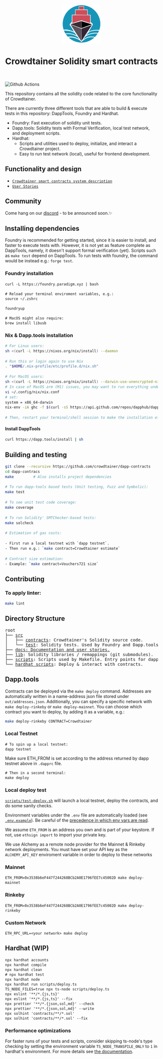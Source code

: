 <div align="center"><img src="CrowdtainerLogo.svg" alt="Crowdtainer" height="128px"/>

<h1>Crowdtainer Solidity smart contracts</h1>
</div>
<br />

![Github Actions](https://github.com/crowdtainer/dapp-contracts/workflows/Tests/badge.svg)

This repository contains all the solidity code related to the core functionality of Crowdtainer.

There are currently three different tools that are able to build & execute tests in this repository: DappTools, Foundry and Hardhat.

- Foundry: Fast execution of solidity unit tests.
- Dapp.tools: Solidity tests with Formal Verification, local test network, and deployment scripts.
- Hardhat: 
    - Scripts and utilities used to deploy, initialize, and interact a Crowdtainer project.
    - Easy to run test network (local), useful for frontend development.

## Functionality and design

 - [`Crowdtainer smart contracts system description`](./docs/SystemDescription.md)
 - [`User Stories`](./docs/UserStories.md)

## Community

Come hang on our [discord](https://--.com) - to be announced soon.✨

## Installing dependencies

Foundry is recommended for getting started, since it is easier to install, and faster to execute tests with. However, it is not yet as feature complete as DappTools, namely, it doesn't support formal verification (yet). Scripts such as `make test` depend on DappTools. To run tests with foundry, the command would be instead e.g.: `forge test`.

### Foundry installation

```
curl -L https://foundry.paradigm.xyz | bash

# Reload your terminal enviroment variables, e.g.:
source ~/.zshrc

foundryup

# MacOS might also require:
brew install libusb
```

### Nix & Dapp.tools installation

```sh
# For Linux users:
sh <(curl -L https://nixos.org/nix/install) --daemon

# Run this or login again to use Nix
. "$HOME/.nix-profile/etc/profile.d/nix.sh"

# For MacOS users:
sh <(curl -L https://nixos.org/nix/install) --darwin-use-unencrypted-nix-store-volume --daemon
# In case of MacOS arm (M1) issues, you may want to run everything under Rosetta.
vi ~/.config/nix/nix.conf
# set:
system = x86_64-darwin
nix-env -iA ghc -f $(curl -sS https://api.github.com/repos/dapphub/dapptools/releases/latest | jq -r .tarball_url)

# Then, restart your terminal/shell session to make the installation effective.
```


#### Install DappTools

```sh
curl https://dapp.tools/install | sh
```



## Building and testing

```sh
git clone --recursive https://github.com/crowdtainer/dapp-contracts
cd dapp-contracs
make         # Also installs project dependencies

# To run dapp-tools based tests (Unit testing, Fuzz and Symbolic):
make test

# To see unit test code coverage:
make coverage

# To run Solidity' SMTChecker-based tests:
make solcheck

# Estimation of gas costs:

- First run a local testnet with `dapp testnet`.
- Then run e.g.: `make contract=Crowdtainer estimate`

# Contract size estimation:
- Example: `make contract=Vouchers721 size`

```

## Contributing

### To apply linter:
```sh
make lint
```

## Directory Structure

<pre>
root
├── <a href="./src">src</a>
│   ├── <a href="./contracts">contracts</a>: Crowdtainer's Solidity source code.
│   └── <a href="./test">test</a>: Solidity tests. Used by Foundry and Dapp.tools.
├── <a href="./docs">docs: Documentation and user stories.</a>
├── <a href="./lib">lib</a>: Solidity libraries / remappings (git submodules).
├── <a href="./scripts">scripts</a>: Scripts used by Makefile. Entry points for dapp.tools.
└── <a href="./hardhat_scripts">hardhat_scripts</a>: Deploy & interact with contracts.
</pre>
## Dapp.tools

Contracts can be deployed via the `make deploy` command. Addresses are automatically
written in a name-address json file stored under `out/addresses.json`. Additionally, you can specify a specific network with `make deploy-rinkeby` or `make deploy-mainnet`. You can choose which contract you want to deploy, by adding it as a variable, e.g.:

 ```bash
 make deploy-rinkeby CONTRACT=Crowdtainer
 ```

### Local Testnet

```
# To spin up a local testnet:
dapp testnet

```
Make sure ETH_FROM is set according to the address returned by dapp testnet above in `.dapprc` file.

```
# Then in a second terminal:
make deploy
```

### Local deploy test

[`scripts/test-deploy.sh`](./scripts/test-deploy.sh) will launch a local testnet, deploy the contracts, and do some sanity checks.

Environment variables under the `.env` file are automatically loaded (see [`.env.example`](./.env.example)).
Be careful of the [precedence in which env vars are read](https://github.com/dapphub/dapptools/tree/2cf441052489625f8635bc69eb4842f0124f08e4/src/dapp#precedence).

We assume `ETH_FROM` is an address you own and is part of your keystore.
If not, use `ethsign import` to import your private key.

We use Alchemy as a remote node provider for the Mainnet & Rinkeby network deployments.
You must have set your API key as the `ALCHEMY_API_KEY` enviroment variable in order to
deploy to these networks

### Mainnet

```
ETH_FROM=0x3538b6eF447f244268BCb2A0E1796fEE7c45002D make deploy-mainnet
```

### Rinkeby

```
ETH_FROM=0x3538b6eF447f244268BCb2A0E1796fEE7c45002D make deploy-rinkeby
```

### Custom Network

```
ETH_RPC_URL=<your network> make deploy
```

## Hardhat (WIP)

```shell
npx hardhat accounts
npx hardhat compile
npx hardhat clean
# npx hardhat test
npx hardhat node
npx hardhat run scripts/deploy.ts
TS_NODE_FILES=true npx ts-node scripts/deploy.ts
npx eslint '**/*.{js,ts}'
npx eslint '**/*.{js,ts}' --fix
npx prettier '**/*.{json,sol,md}' --check
npx prettier '**/*.{json,sol,md}' --write
npx solhint 'contracts/**/*.sol'
npx solhint 'contracts/**/*.sol' --fix
```

### Performance optimizations

For faster runs of your tests and scripts, consider skipping ts-node's type checking by setting the environment variable `TS_NODE_TRANSPILE_ONLY` to `1` in hardhat's environment. For more details see [the documentation](https://hardhat.org/guides/typescript.html#performance-optimizations).
